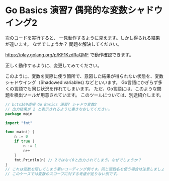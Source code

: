 # Go Basics 演習7  偶発的な変数シャドウイング2

次のコードを実行すると、 一見動作するように見えます。しかし得られる結果が違います。
なぜでしょうか？  問題を解決してください。 

https://play.golang.org/p/KF1KzdRaQMF で動作確認できます。

正しく動作するように、変更してみてください。

このように、変数を実際に使う箇所で、意図した結果が得られない状態を、変数シャドウイング（Shadowed variables) などといいます。
Go言語にかぎらず多くの言語でも同じ状況を作れてしまいます。
ただ、Go言語には、このような問題を検出ツールが用意されています。
このツールについては、別途紹介します。


```go
// bcts369道場 Go Basics 演習7 シャドウ変数2
// 出力結果が 2 と表示されるように書きなおしてください。
package main

import "fmt"

func main() {
	n := 0
	if true {
		n := 1
		n++
	}
	fmt.Println(n) // 2ではなく0と出力されてしまう。なぜでしょうか？
}
// これは変数を隠してしまう悪いコーディング例です。同じ変数名を使う場合は注意しましょう。
// このケースでは変数のスコープに対する考慮が足りない例です。
```


